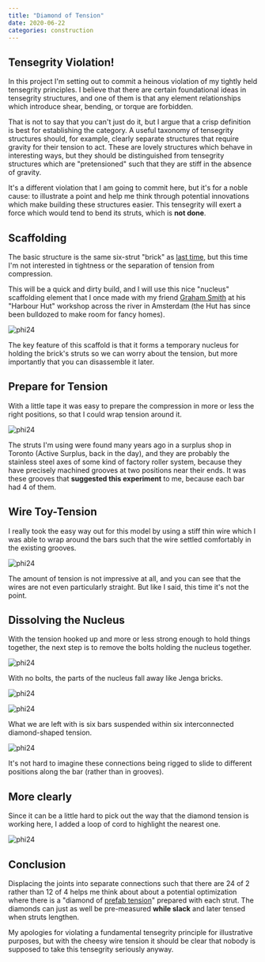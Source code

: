 ```yaml
---
title: "Diamond of Tension"
date: 2020-06-22
categories: construction
---
```


## Tensegrity Violation!

In this project I'm setting out to commit a heinous violation of my tightly held tensegrity principles. I believe that there are certain foundational ideas in tensegrity structures, and one of them is that any element relationships which introduce shear, bending, or torque are forbidden. 

That is not to say that you can't just do it, but I argue that a crisp definition is best for establishing the category. A useful taxonomy of tensegrity structures should, for example, clearly separate structures that require gravity for their tension to act. These are lovely structures which behave in interesting ways, but they should be distinguished from tensegrity structures which are "pretensioned" such that they are stiff in the absence of gravity.

It's a different violation that I am going to commit here, but it's for a noble cause: to illustrate a point and help me think through potential innovations which make building these structures easier. This tensegrity will exert a force which would tend to bend its struts, which is **not done**.

## Scaffolding

The basic structure is the same six-strut "brick" as [last time](/construction/2020/06/15/prefab-tension-1), but this time I'm not interested in tightness or the separation of tension from compression.

This will be a quick and dirty build, and I will use this nice "nucleus" scaffolding element that I once made with my friend [Graham Smith](https://grahamthomassmith.com/curriculum-vitae/) at his "Harbour Hut" workshop across the river in Amsterdam (the Hut has since been bulldozed to make room for fancy homes).

![phi24][phi24-0]

The key feature of this scaffold is that it forms a temporary nucleus for holding the brick's struts so we can worry about the tension, but more importantly that you can disassemble it later.

## Prepare for Tension

With a little tape it was easy to prepare the compression in more or less the right positions, so that I could wrap tension around it.

![phi24][phi24-1]

The struts I'm using were found many years ago in a surplus shop in Toronto (Active Surplus, back in the day), and they are probably the stainless steel axes of some kind of factory roller system, because they have precisely machined grooves at two positions near their ends. It was these grooves that **suggested this experiment** to me, because each bar had 4 of them.

## Wire Toy-Tension

I really took the easy way out for this model by using a stiff thin wire which I was able to wrap around the bars such that the wire settled comfortably in the existing grooves.

![phi24][phi24-a]

The amount of tension is not impressive at all, and you can see that the wires are not even particularly straight. But like I said, this time it's not the point.

## Dissolving the Nucleus

With the tension hooked up and more or less strong enough to hold things together, the next step is to remove the bolts holding the nucleus together.

![phi24][phi24-b]

With no bolts, the parts of the nucleus fall away like Jenga bricks.

![phi24][phi24-c]

![phi24][phi24-d]

What we are left with is six bars suspended within six interconnected diamond-shaped tension.

![phi24][phi24-e]

It's not hard to imagine these connections being rigged to slide to different positions along the bar (rather than in grooves).

## More clearly

Since it can be a little hard to pick out the way that the diamond tension is working here, I added a loop of cord to highlight the nearest one.

![phi24][phi24-z]

## Conclusion

Displacing the joints into separate connections such that there are 24 of 2 rather than 12 of 4 helps me think about about a potential optimization where there is a "diamond of [prefab tension](/construction/2020/06/15/prefab-tension-1)" prepared with each strut. The diamonds can just as well be pre-measured **while slack** and later tensed when struts lengthen.

My apologies for violating a fundamental tensegrity principle for illustrative purposes, but with the cheesy wire tension it should be clear that nobody is supposed to take this tensegrity seriously anyway.

[phi24-0]: https://pretenst.com/images/2020-06/phi24-0.jpg
[phi24-1]: https://pretenst.com/images/2020-06/phi24-1.jpg
[phi24-a]: https://pretenst.com/images/2020-06/phi24-a.jpg
[phi24-b]: https://pretenst.com/images/2020-06/phi24-b.jpg
[phi24-c]: https://pretenst.com/images/2020-06/phi24-c.jpg
[phi24-d]: https://pretenst.com/images/2020-06/phi24-d.jpg
[phi24-e]: https://pretenst.com/images/2020-06/phi24-e.jpg
[phi24-z]: https://pretenst.com/images/2020-06/phi24-z.jpg

